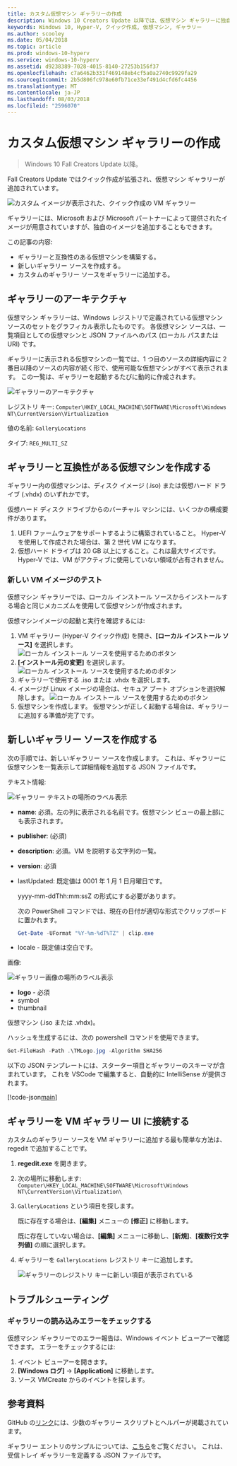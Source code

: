 ```yaml
---
title: カスタム仮想マシン ギャラリーの作成
description: Windows 10 Creators Update 以降では、仮想マシン ギャラリーに独自のエントリを構築できます。
keywords: Windows 10, Hyper-V, クイック作成, 仮想マシン, ギャラリー
ms.author: scooley
ms.date: 05/04/2018
ms.topic: article
ms.prod: windows-10-hyperv
ms.service: windows-10-hyperv
ms.assetid: d9238389-7028-4015-8140-27253b156f37
ms.openlocfilehash: c7a6462b331f469148eb4cf5a0a2740c9929fa29
ms.sourcegitcommit: 2b5d806fc978e60fb71ce33ef491d4cfd6fc4456
ms.translationtype: MT
ms.contentlocale: ja-JP
ms.lasthandoff: 08/03/2018
ms.locfileid: "2596070"
---
```

# <a name="create-a-custom-virtual-machine-gallery"></a>カスタム仮想マシン ギャラリーの作成

> Windows 10 Fall Creators Update 以降。

Fall Creators Update ではクイック作成が拡張され、仮想マシン ギャラリーが追加されています。

![カスタム イメージが表示された、クイック作成の VM ギャラリー](media/vmgallery.png)

ギャラリーには、Microsoft および Microsoft パートナーによって提供されたイメージが用意されていますが、独自のイメージを追加することもできます。

この記事の内容:

* ギャラリーと互換性のある仮想マシンを構築する。
* 新しいギャラリー ソースを作成する。
* カスタムのギャラリー ソースをギャラリーに追加する。

## <a name="gallery-architecture"></a>ギャラリーのアーキテクチャ

仮想マシン ギャラリーは、Windows レジストリで定義されている仮想マシン ソースのセットをグラフィカル表示したものです。  各仮想マシン ソースは、一覧項目としての仮想マシンと JSON ファイルへのパス (ローカル パスまたは URI) です。

ギャラリーに表示される仮想マシンの一覧では、1 つ目のソースの詳細内容に 2 番目以降のソースの内容が続く形で、使用可能な仮想マシンがすべて表示されます。  この一覧は、ギャラリーを起動するたびに動的に作成されます。

![ギャラリーのアーキテクチャ](media/vmgallery-architecture.png)

レジストリ キー:  `Computer\HKEY_LOCAL_MACHINE\SOFTWARE\Microsoft\Windows NT\CurrentVersion\Virtualization`

値の名前:  `GalleryLocations`

タイプ:  `REG_MULTI_SZ`

## <a name="create-gallery-compatible-virtual-machines"></a>ギャラリーと互換性がある仮想マシンを作成する

ギャラリー内の仮想マシンは、ディスク イメージ (.iso) または仮想ハード ドライブ (.vhdx) のいずれかです。

仮想ハード ディスク ドライブからのバーチャル マシンには、いくつかの構成要件があります。

1. UEFI ファームウェアをサポートするように構築されていること。 Hyper-V を使用して作成された場合は、第 2 世代 VM になります。
1. 仮想ハード ドライブは 20 GB 以上にすること。これは最大サイズです。  Hyper-V では、VM がアクティブに使用していない領域が占有されません。

### <a name="testing-a-new-vm-image"></a>新しい VM イメージのテスト

仮想マシン ギャラリーでは、ローカル インストール ソースからインストールする場合と同じメカニズムを使用して仮想マシンが作成されます。

仮想マシンイメージの起動と実行を確認するには:

1. VM ギャラリー (Hyper-V クイック作成) を開き、**[ローカル インストール ソース]** を選択します。
  ![ローカル インストール ソースを使用するためのボタン](media/use-local-source.png)
1. **[インストール元の変更]** を選択します。
  ![ローカル インストール ソースを使用するためのボタン](media/change-source.png)
1. ギャラリーで使用する .iso または .vhdx を選択します。
1. イメージが Linux イメージの場合は、セキュア ブート オプションを選択解除します。
  ![ローカル インストール ソースを使用するためのボタン](media/toggle-secure-boot.png)
1. 仮想マシンを作成します。  仮想マシンが正しく起動する場合は、ギャラリーに追加する準備が完了です。

## <a name="build-a-new-gallery-source"></a>新しいギャラリー ソースを作成する

次の手順では、新しいギャラリー ソースを作成します。  これは、ギャラリーに仮想マシンを一覧表示して詳細情報を追加する JSON ファイルです。

テキスト情報:

![ギャラリー テキストの場所のラベル表示](media/gallery-text.png)

* **name**: 必須。左の列に表示される名前です。仮想マシン ビューの最上部にも表示されます。
* **publisher**: (必須)
* **description**: 必須。VM を説明する文字列の一覧。
* **version**: 必須
* lastUpdated: 既定値は 0001 年 1 月 1 日月曜日です。

  yyyy-mm-ddThh:mm:ssZ の形式にする必要があります。

  次の PowerShell コマンドでは、現在の日付が適切な形式でクリップボードに置かれます。

  ``` PowerShell
  Get-Date -UFormat "%Y-%m-%dT%TZ" | clip.exe
  ```

* locale - 既定値は空白です。

画像:

![ギャラリー画像の場所のラベル表示](media/gallery-pictures.png)

* **logo** - 必須
* symbol
* thumbnail

仮想マシン (.iso または .vhdx)。

ハッシュを生成するには、次の powershell コマンドを使用できます。

  ``` PowerShell
  Get-FileHash -Path .\TMLogo.jpg -Algorithm SHA256
  ```

以下の JSON テンプレートには、スターター項目とギャラリーのスキーマが含まれています。  これを VSCode で編集すると、自動的に IntelliSense が提供されます。

[!code-json[main](../../../hyperv-tools/vmgallery/vm-gallery-template.json)]

## <a name="connect-your-gallery-to-the-vm-gallery-ui"></a>ギャラリーを VM ギャラリー UI に接続する

カスタムのギャラリー ソースを VM ギャラリーに追加する最も簡単な方法は、regedit で追加することです。

1. **regedit.exe** を開きます。
1. 次の場所に移動します:  `Computer\HKEY_LOCAL_MACHINE\SOFTWARE\Microsoft\Windows NT\CurrentVersion\Virtualization\`
1. `GalleryLocations` という項目を探します。

    既に存在する場合は、**[編集]** メニューの **[修正]** に移動します。

    既に存在していない場合は、**[編集]** メニューに移動し、**[新規]**、**[複数行文字列値]** の順に選択します。

1. ギャラリーを `GalleryLocations` レジストリ キーに追加します。

    ![ギャラリーのレジストリ キーに新しい項目が表示されている](media/new-gallery-uri.png)

## <a name="troubleshooting"></a>トラブルシューティング

### <a name="check-for-errors-loading-gallery"></a>ギャラリーの読み込みエラーをチェックする

仮想マシン ギャラリーでのエラー報告は、Windows イベント ビューアーで確認できます。  エラーをチェックするには:

1. イベント ビューアーを開きます。
1. **[Windows ログ]** -> **[Application]** に移動します。
1. ソース VMCreate からのイベントを探します。

## <a name="resources"></a>参考資料

GitHub の[リンク](https://github.com/MicrosoftDocs/Virtualization-Documentation/tree/live/hyperv-tools/vmgallery)には、少数のギャラリー スクリプトとヘルパーが掲載されています。

ギャラリー エントリのサンプルについては、[こちら](https://go.microsoft.com/fwlink/?linkid=851584)をご覧ください。  これは、受信トレイ ギャラリーを定義する JSON ファイルです。
